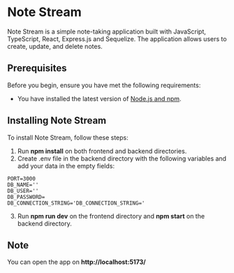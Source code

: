 # Note Stream

Note Stream is a simple note-taking application built with JavaScript, TypeScript, React, Express.js and Sequelize. The application allows users to create, update, and delete notes.

## Prerequisites

Before you begin, ensure you have met the following requirements:

- You have installed the latest version of [Node.js and npm](https://nodejs.org/en/download/).

## Installing Note Stream

To install Note Stream, follow these steps:

1. Run **npm install** on both frontend and backend directories.
2. Create .env file in the backend directory with the following variables and add your data in the empty fields:
  ```
  PORT=3000
  DB_NAME=''
  DB_USER=''
  DB_PASSWORD=
  DB_CONNECTION_STRING='DB_CONNECTION_STRING='
```
3. Run **npm run dev** on the frontend directory and **npm start** on the backend directory.

## Note
You can open the app on **http://localhost:5173/**
